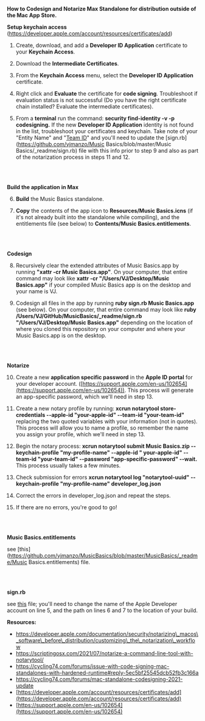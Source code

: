 **How to Codesign and Notarize Max Standalone for distribution outside of the Mac App Store.**

**Setup keychain access** (https://developer.apple.com/account/resources/certificates/add)

1. Create, download, and add a **Developer ID Application** certificate to your **Keychain Access**.

2. Download the **Intermediate Certificates**.

3. From the **Keychain Access** menu, select the **Developer ID Application** certificate.

4. Right click and **Evaluate** the certificate for **code signing**. Troubleshoot if evaluation status is not successful (Do you have the right certificate chain installed? Evaluate the intermediate certificates).

5. From a **terminal** run the command: **security find-identity -v -p codesigning.** If the new **Developer ID Application** identity is not found in the list, troubleshoot your certificates and keychain. Take note of your "Entity Name" and "[Team ID](https://developer.apple.com/help/account/manage-your-team/locate-your-team-id)" and you'll need to update the [sign.rb](https://github.com/vjmanzo/Music Basics/blob/master/Music Basics/_readme/sign.rb) file with this info prior to step 9 and also as part of the notarization process in steps 11 and 12. 

<br><br>

**Build the application in Max**

6. **Build** the Music Basics standalone.

7. **Copy** the contents of the app icon to **Resources/Music Basics.icns** (if it's not already built into the standalone while compiling), and the entitlements file (see below) to **Contents/Music Basics.entitlements**.

<br><br>

**Codesign**

8. Recursively clear the extended attributes of Music Basics.app by running **"xattr -cr Music Basics.app"**. On your computer, that entire command may look like **xattr -cr "/Users/VJ/Desktop/Music Basics.app"** if your compiled Music Basics app is on the desktop and your name is VJ.

9. Codesign all files in the app by running **ruby sign.rb Music Basics.app** (see below). On your computer, that entire command may look like **ruby /Users/VJ/GitHub/MusicBasics/_readme/sign.rb "/Users/VJ/Desktop/Music Basics.app"** depending on the location of where you cloned this repository on your computer and where your Music Basics.app is on the desktop. 

<br><br>

**Notarize**

10. Create a new **application specific password** in the **Apple ID portal** for your developer account. ([https://support.apple.com/en-us/102654](https://support.apple.com/en-us/102654)). This process will generate an app-specific password, which we'll need in step 13. 

11. Create a new notary profile by running: **xcrun notarytool store-credentials --apple-id "your-apple-id" --team-id "your-team-id"** replacing the two quoted variables with your information (not in quotes). This process will allow you to name a profile, so remember the name you assign your profile, which we'll need in step 13.

12. Begin the notary process: **xcrun notarytool submit Music Basics.zip --keychain-profile "my-profile-name" --apple-id " your-apple-id" --team-id "your-team-id" --password "app-specific-password" --wait.** This process usually takes a few minutes.

13. Check submission for errors **xcrun notarytool log "notarytool-uuid" --keychain-profile "my-profile-name" developer\_log.json**

14. Correct the errors in developer\_log.json and repeat the steps.

15. If there are no errors, you're good to go!

<br><br>

**Music Basics.entitlements**

see [this](https://github.com/vjmanzo/MusicBasics/blob/master/MusicBasics/_readme/Music Basics.entitlements) file.

<br><br>

**sign.rb**

see [this](https://github.com/vjmanzo/MusicBasics/blob/master/MusicBasics/_readme/sign.rb) file; you'll need to change the name of the Apple Developer account on line 5, and the path on lines 6 and 7 to the location of your build.



**Resources:**

- https://developer.apple.com/documentation/security/notarizing\_macos\_software\_before\_distribution/customizing\_the\_notarization\_workflow
- https://scriptingosx.com/2021/07/notarize-a-command-line-tool-with-notarytool/
- https://cycling74.com/forums/issue-with-code-signing-mac-standalones-with-hardened-runtime#reply-5ec5bf25545dcb52fb3c166a
- https://cycling74.com/forums/mac-standalone-codesigning-2021-update
- [https://developer.apple.com/account/resources/certificates/add](https://developer.apple.com/account/resources/certificates/add)
- [https://support.apple.com/en-us/102654](https://support.apple.com/en-us/102654)
